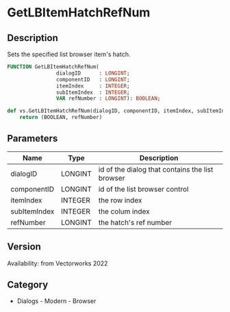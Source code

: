 # GetLBItemHatchRefNum

## Description
Sets the specified list browser item's hatch.

```pascal
FUNCTION GetLBItemHatchRefNum(
				dialogID      : LONGINT;
				componentID   : LONGINT;
				itemIndex     : INTEGER;
				subItemIndex  : INTEGER;
				VAR refNumber : LONGINT): BOOLEAN;
```

```python
def vs.GetLBItemHatchRefNum(dialogID, componentID, itemIndex, subItemIndex):
    return (BOOLEAN, refNumber)
```

## Parameters
|Name|Type|Description|
|---|---|---|
|dialogID|LONGINT|id of the dialog that contains the list browser|
|componentID|LONGINT|id of the list browser control|
|itemIndex|INTEGER|the row index|
|subItemIndex|INTEGER|the colum index|
|refNumber|LONGINT|the hatch's ref number|

## Version
Availability: from Vectorworks 2022

## Category
* Dialogs - Modern - Browser

